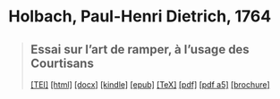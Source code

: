 # Holbach, Paul-Henri Dietrich, 1764

> ## Essai sur l’art de ramper, à l’usage des Courtisans
>  <a target="_blank" title="Source XML/TEI" class="mime48 tei" href="https://hurlus.github.io/tei/holbach1764_ramper-art.xml">[TEI]</a>  <a target="_blank" title="HTML une page" class="mime48 html" href="https://hurlus.github.io/holbach1764_ramper-art/holbach1764_ramper-art.html">[html]</a>  <a target="_blank" title="Bureautique (LibreOffice, MS.Word)" class="mime48 docx" href="https://hurlus.github.io/holbach1764_ramper-art/holbach1764_ramper-art.docx">[docx]</a>  <a target="_blank" title="Amazon.kindle" class="mime48 mobi" href="https://hurlus.github.io/holbach1764_ramper-art/holbach1764_ramper-art.mobi">[kindle]</a>  <a target="_blank" title="EPUB, pour liseuses et téléphones" class="mime48 epub" href="https://hurlus.github.io/holbach1764_ramper-art/holbach1764_ramper-art.epub">[epub]</a>  <a target="_blank" title="LaTeX" class="mime48 tex" href="https://hurlus.github.io/holbach1764_ramper-art/holbach1764_ramper-art.tex">[TeX]</a>  <a target="_blank" title="PDF à imprimer, A4 2 colonnes" class="mime48 pdf" href="https://hurlus.github.io/holbach1764_ramper-art/holbach1764_ramper-art.pdf">[pdf]</a>  <a target="_blank" title="PDF à lire, A5 une colonne" class="mime48 a5" href="https://hurlus.github.io/holbach1764_ramper-art/holbach1764_ramper-art_a5.pdf">[pdf a5]</a>  <a target="_blank" title="Brochure à agrafer, pdf imposé pour imprimante recto/verso" class="mime48 brochure" href="https://hurlus.github.io/holbach1764_ramper-art/holbach1764_ramper-art_brochure.pdf">[brochure]</a> 
